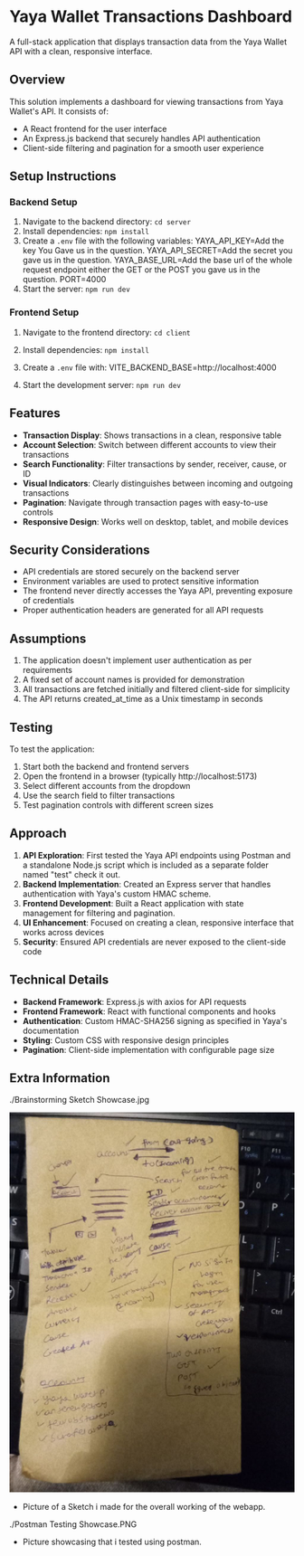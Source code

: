 # Yaya Wallet Transactions Dashboard

A full-stack application that displays transaction data from the Yaya Wallet API with a clean, responsive interface.

## Overview

This solution implements a dashboard for viewing transactions from Yaya Wallet's API. It consists of:
- A React frontend for the user interface
- An Express.js backend that securely handles API authentication
- Client-side filtering and pagination for a smooth user experience

## Setup Instructions

### Backend Setup
1. Navigate to the backend directory: `cd server`
2. Install dependencies: `npm install`
3. Create a `.env` file with the following variables:
YAYA_API_KEY=Add the key You Gave us in the question.
YAYA_API_SECRET=Add the secret you gave us in the question.
YAYA_BASE_URL=Add the base url of the whole request endpoint either the GET or the POST you gave us in the question.
PORT=4000
4. Start the server: `npm run dev`

### Frontend Setup
1. Navigate to the frontend directory: `cd client`
2. Install dependencies: `npm install`
3. Create a `.env` file with:
VITE_BACKEND_BASE=http://localhost:4000

4. Start the development server: `npm run dev`

## Features

- **Transaction Display**: Shows transactions in a clean, responsive table
- **Account Selection**: Switch between different accounts to view their transactions
- **Search Functionality**: Filter transactions by sender, receiver, cause, or ID
- **Visual Indicators**: Clearly distinguishes between incoming and outgoing transactions
- **Pagination**: Navigate through transaction pages with easy-to-use controls
- **Responsive Design**: Works well on desktop, tablet, and mobile devices

## Security Considerations

- API credentials are stored securely on the backend server
- Environment variables are used to protect sensitive information
- The frontend never directly accesses the Yaya API, preventing exposure of credentials
- Proper authentication headers are generated for all API requests

## Assumptions

1. The application doesn't implement user authentication as per requirements
2. A fixed set of account names is provided for demonstration
3. All transactions are fetched initially and filtered client-side for simplicity
4. The API returns created_at_time as a Unix timestamp in seconds

## Testing

To test the application:
1. Start both the backend and frontend servers
2. Open the frontend in a browser (typically http://localhost:5173)
3. Select different accounts from the dropdown
4. Use the search field to filter transactions
5. Test pagination controls with different screen sizes

## Approach

1. **API Exploration**: First tested the Yaya API endpoints using Postman and a standalone Node.js script which is included as a separate folder named "test" check it out.
2. **Backend Implementation**: Created an Express server that handles authentication with Yaya's custom HMAC scheme.
3. **Frontend Development**: Built a React application with state management for filtering and pagination.
4. **UI Enhancement**: Focused on creating a clean, responsive interface that works across devices
5. **Security**: Ensured API credentials are never exposed to the client-side code

## Technical Details

- **Backend Framework**: Express.js with axios for API requests
- **Frontend Framework**: React with functional components and hooks
- **Authentication**: Custom HMAC-SHA256 signing as specified in Yaya's documentation
- **Styling**: Custom CSS with responsive design principles
- **Pagination**: Client-side implementation with configurable page size

## Extra Information

./Brainstorming Sketch Showcase.jpg

![Brainstorming Sketch](Brainstorming%20Sketch%20Showcase.jpg)
- Picture of a Sketch i made for the overall working of the webapp.

./Postman Testing Showcase.PNG
- Picture showcasing that i tested using postman.
